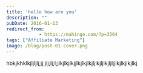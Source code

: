 ```yaml
---
title: 'hello how are you'
description: ""
pubDate: 2016-01-13
redirect_from:
            - https://mahinge.com/?p=3564
tags: ["Affiliate Marketing"]
image: /blog/post-01-cover.png
---
```

hbkjkhklkjljljlj;jj;jlj;lj;l;jlkjlkjlkjjlkjlkjlkjljlkjljlkjljljjlkjlkjlkjlkj
